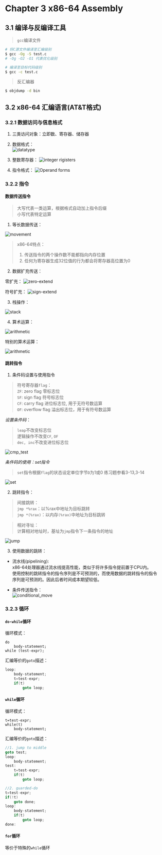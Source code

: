 # Chapter 3 x86-64 Assembly

## 3.1 编译与反编译工具
> `gcc`编译文件
```bash
# 将C源文件编译至汇编级别
$ gcc -Og -S test.c
# -Og -O2 -O1 代表优化级别

# 编译至目标代码级别
$ gcc -c test.c
```
> 反汇编器
```bash
$ objdump -d bin
```

## 3.2 x86-64 汇编语言(AT&T格式)

### 3.2.1 数据访问与信息格式

1. 三类访问对象：立即数、寄存器、储存器

2. 数据格式：  
![datatype](./dataformat.png)

3. 整数寄存器：
![integer rigisters](./registers.png)

4. 指令格式：
![Operand forms](accessdata.png)

### 3.2.2 指令

#### **数据传送指令**
> 大写代表一类运算，根据格式自动加上指令后缀  
> 小写代表特定运算

1. 等长数据传送：

![movement](./movement.png)

> x86-64特点：
> 1. 传送指令的两个操作数不能都指向内存位置 
> 2. 任何为寄存器生成32位值的行为都会将寄存器高位置为0

2. 数据扩充传送：  

零扩充：
![zero-extend](./zero-extend.png)

符号扩充：
![sign-extend](./sign-extend.png)

3. 栈操作：

![stack](./stack.png)

4. 算术运算：

![arithmetic](./arithmetic_operations.png)

特别的算术运算：

![arithmetic](./special_arirthmetic.png)

#### **跳转指令**

1. 条件码设置与使用指令

> 符号寄存器`flag`：  
> `ZF`: zero flag 零标志位  
> `SF`: sign flag 符号标志位  
> `CF`: carry flag 进位标志位, 用于无符号数运算  
> `OF`: overflow flag 溢出标志位，用于有符号数运算

*设置条件码*：

> `leap`不改变标志位  
> 逻辑操作不改变`CF`, `OF`  
> `dec, inc`不改变进位标志位

![cmp_test](./cmp_test.png)


*条件码的使用：set指令*
> `set`指令根据`flag`的状态设定单位字节`D`为1或0
> 练习题参看3-13,3-14

![set](./set.png)

2. 跳转指令：

> 间接跳转：  
> `jmp *%rax`：以%rax中地址为目标跳转  
> `jmp *(%rax)`：以内存`(%rax)`中地址为目标跳转

> 相对寻址：  
> 计算相对地址时，基址为`jmp`指令下一条指令的地址

![jump](./jump.png)

3. 使用数据的跳转：

- 流水线(pipelining):   
  x86-64处理器通过流水线提高性能，类似于将许多指令提前置于CPU内。  
  使用控制的跳转指令的指令序列是不可预测的，而使用数据的跳转指令的指令序列是可预测的。因此后者时间成本期望较低。

- 条件传送指令：  
  ![conditional_move](./conditional_move.png)

### 3.2.3 循环

#### `do-while`循环

循环模式：
```
do
    body-statement;
while (test-expr);
```
汇编等价的`goto`描述：
```C
loop:
    body-statement;
    t=test-expr;
    if(t)
        goto loop;
```

#### `while`循环

循环模式：
```
t=test-expr;
while(t)
    body-statement;
```
汇编等价的`goto`描述：
```C
//1. jump to middle
goto test;
loop:
    body-statement;
test:
    t=test-expr;
    if(t)
        goto loop;

//2. guarded-do 
t=test-expr;
if(!t)
    goto done;
loop:
    body-statement;
    if(t)
        goto loop;
done:
```

#### `for`循环

等价于特殊的`while`循环